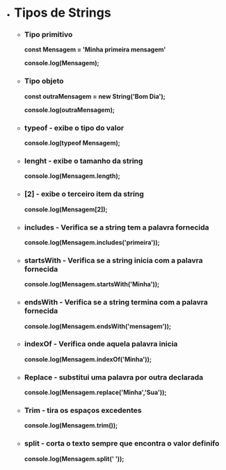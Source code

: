 - # Tipos de Strings
  
    - ### Tipo primitivo
    
        <b>const Mensagem = 'Minha primeira mensagem'</b>
    
      <b>console.log(Mensagem);</b>
    
    - ### Tipo objeto
    
      <b>const outraMensagem = new String('Bom Dia');</b>
    
      <b>console.log(outraMensagem);</b>
    
    
    
    - ### typeof - exibe o tipo do valor
    
      <b>console.log(typeof Mensagem);</b>
    
    
    
    - ### lenght - exibe o tamanho da string
    
      <b>console.log(Mensagem.length);</b>
    
    
    
    - ### [2] - exibe o terceiro item da string
    
      <b>console.log(Mensagem[2]);</b>
    
    
    
    - ### includes - Verifica se a string tem a palavra fornecida
    
      <b>console.log(Mensagem.includes('primeira'));</b>
    
    
    
    - ### startsWith - Verifica se a string inicia com a palavra fornecida
    
      <b>console.log(Mensagem.startsWith('Minha'));</b>
    
    
    
    - ### endsWith - Verifica se a string termina com a palavra fornecida
    
      <b>console.log(Mensagem.endsWith('mensagem'));</b>
    
    
    
    - ### indexOf - Verifica onde aquela palavra inicia
    
      <b>console.log(Mensagem.indexOf('Minha'));</b>
    
    
    
    - ### Replace - substitui uma palavra por outra declarada
    
      <b>console.log(Mensagem.replace('Minha','Sua'));</b>
    
    
    
    - ### Trim - tira os espaços excedentes
    
      <b>console.log(Mensagem.trim());</b>
    
    
    
    - ### split - corta o texto sempre que encontra o valor definifo
    
      <b>console.log(Mensagem.split(' '));</b>
